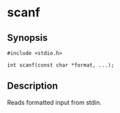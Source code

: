 # scanf

## Synopsis

`#include <stdio.h>`

`int scanf(const char *format, ...);`

## Description

Reads formatted input from stdin.
